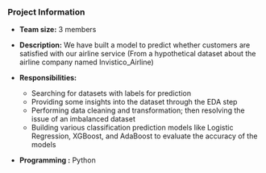 ### Project Information

- **Team size:** 3 members

- **Description:** We have built a model to predict whether customers are satisfied with our airline service (From a hypothetical dataset about the airline company named Invistico_Airline)

- **Responsibilities:** 
  - Searching for datasets with labels for prediction
  - Providing some insights into the dataset through the EDA step
  - Performing data cleaning and transformation; then resolving the issue of an imbalanced dataset
  - Building various classification prediction models like Logistic Regression, XGBoost, and AdaBoost to evaluate the accuracy of the models    

- **Programming :** Python
